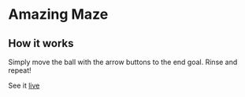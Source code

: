 # Amazing Maze

## How it works

Simply move the ball with the arrow buttons to the end goal.  Rinse and repeat!

See it [live](https://hardcore-darwin-6563fe.netlify.app)
